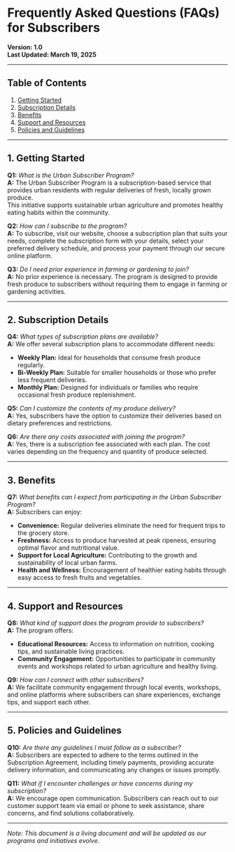 # Frequently Asked Questions (FAQs) for Subscribers

**Version: 1.0**  
**Last Updated: March 19, 2025**  

---

## **Table of Contents**
1. [Getting Started](#getting-started)
2. [Subscription Details](#subscription-details)
3. [Benefits](#benefits)
4. [Support and Resources](#support-and-resources)
5. [Policies and Guidelines](#policies-and-guidelines)

---

## **1. Getting Started**

**Q1:** *What is the Urban Subscriber Program?*  
**A:** The Urban Subscriber Program is a subscription-based service that provides urban residents with regular deliveries of fresh, locally grown produce.  
This initiative supports sustainable urban agriculture and promotes healthy eating habits within the community.

**Q2:** *How can I subscribe to the program?*  
**A:** To subscribe, visit our website, choose a subscription plan that suits your needs, complete the subscription form with your details, select your preferred delivery schedule, and process your payment through our secure online platform.

**Q3:** *Do I need prior experience in farming or gardening to join?*  
**A:** No prior experience is necessary. The program is designed to provide fresh produce to subscribers without requiring them to engage in farming or gardening activities.

---

## **2. Subscription Details**

**Q4:** *What types of subscription plans are available?*  
**A:** We offer several subscription plans to accommodate different needs:  

- **Weekly Plan:** Ideal for households that consume fresh produce regularly.  
- **Bi-Weekly Plan:** Suitable for smaller households or those who prefer less frequent deliveries.  
- **Monthly Plan:** Designed for individuals or families who require occasional fresh produce replenishment.  

**Q5:** *Can I customize the contents of my produce delivery?*  
**A:** Yes, subscribers have the option to customize their deliveries based on dietary preferences and restrictions.

**Q6:** *Are there any costs associated with joining the program?*  
**A:** Yes, there is a subscription fee associated with each plan. The cost varies depending on the frequency and quantity of produce selected.

---

## **3. Benefits**

**Q7:** *What benefits can I expect from participating in the Urban Subscriber Program?*  
**A:** Subscribers can enjoy:  

- **Convenience:** Regular deliveries eliminate the need for frequent trips to the grocery store.  
- **Freshness:** Access to produce harvested at peak ripeness, ensuring optimal flavor and nutritional value.  
- **Support for Local Agriculture:** Contributing to the growth and sustainability of local urban farms.  
- **Health and Wellness:** Encouragement of healthier eating habits through easy access to fresh fruits and vegetables.  

---

## **4. Support and Resources**

**Q8:** *What kind of support does the program provide to subscribers?*  
**A:** The program offers:  

- **Educational Resources:** Access to information on nutrition, cooking tips, and sustainable living practices.  
- **Community Engagement:** Opportunities to participate in community events and workshops related to urban agriculture and healthy living.  

**Q9:** *How can I connect with other subscribers?*  
**A:** We facilitate community engagement through local events, workshops, and online platforms where subscribers can share experiences, exchange tips, and support each other.

---

## **5. Policies and Guidelines**

**Q10:** *Are there any guidelines I must follow as a subscriber?*  
**A:** Subscribers are expected to adhere to the terms outlined in the Subscription Agreement, including timely payments, providing accurate delivery information, and communicating any changes or issues promptly.

**Q11:** *What if I encounter challenges or have concerns during my subscription?*  
**A:** We encourage open communication. Subscribers can reach out to our customer support team via email or phone to seek assistance, share concerns, and find solutions collaboratively.

---

*Note: This document is a living document and will be updated as our programs and initiatives evolve.*  

